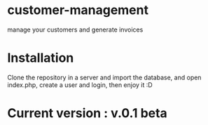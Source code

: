 # customer-management
manage your customers and generate invoices

# Installation

Clone the repository in a server and import the database, and open index.php, create a user and login, then enjoy it :D 

# Current version : v.0.1 beta
